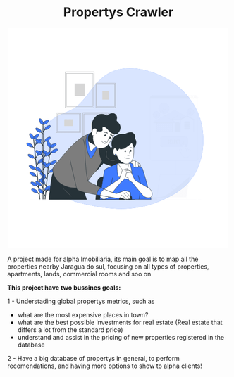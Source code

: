 <div align="center">

<h1> Propertys Crawler </h1>

![Alt Text](https://github.com/carlosal249/itaivan_scrapper/blob/main/Select%20house.gif)

</div>
<p>
A project made for alpha Imobiliaria, its main goal is to map all the properties nearby Jaragua do sul, focusing on all types of properties, apartments, lands,
commercial rooms and soo on
</p>
<b>This project have two bussines goals:</b>
<p>
1 - Understading global propertys metrics, such as 
<ul>
<li>
what are the most expensive places in town?
</li>

<li>
what are the best possible investments for real estate (Real estate that differs a lot from the standard price)
</li>

<li>
understand and assist in the pricing of new properties registered in the database
</li>

</ul>

</p>
<p>
2 - Have a big database of propertys in general, to perform recomendations, and having more options to show to alpha clients!
</p>
